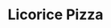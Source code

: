---
title: Licorice Pizza
code: LICO
thumbnail-image: https://digitalscholarship.brynmawr.edu/pta/lico/lico-15107/tiles/full/1920,1080/0/default.jpg # full url or relative path to the image for the card on the home page
featured-image: https://digitalscholarship.brynmawr.edu/pta/lico/lico-15107/tiles/full/1920,1080/0/default.jpg # full url or relative path to the image for the top of the film page
deployed: true
---